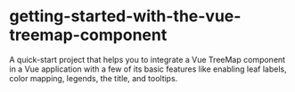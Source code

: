 # getting-started-with-the-vue-treemap-component
A quick-start project that helps you to integrate a Vue TreeMap component in a Vue application with a few of its basic features like enabling leaf labels, color mapping, legends, the title, and tooltips.

